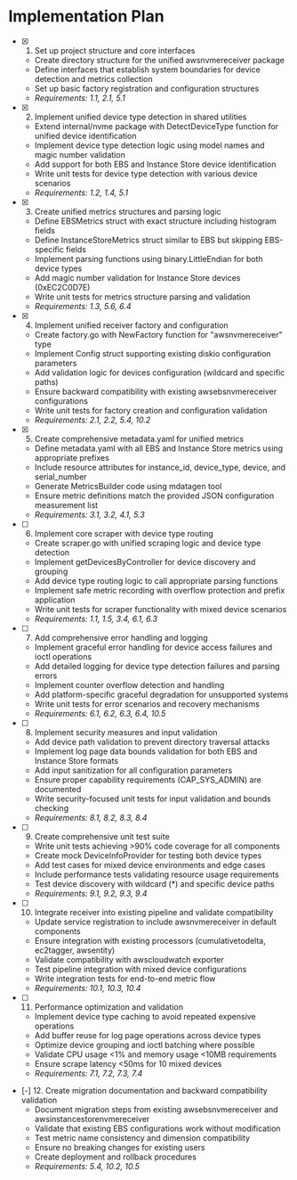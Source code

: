 # Implementation Plan

- [x] 1. Set up project structure and core interfaces
  - Create directory structure for the unified awsnvmereceiver package
  - Define interfaces that establish system boundaries for device detection and metrics collection
  - Set up basic factory registration and configuration structures
  - _Requirements: 1.1, 2.1, 5.1_

- [x] 2. Implement unified device type detection in shared utilities
  - Extend internal/nvme package with DetectDeviceType function for unified device identification
  - Implement device type detection logic using model names and magic number validation
  - Add support for both EBS and Instance Store device identification
  - Write unit tests for device type detection with various device scenarios
  - _Requirements: 1.2, 1.4, 5.1_

- [x] 3. Create unified metrics structures and parsing logic
  - Define EBSMetrics struct with exact structure including histogram fields
  - Define InstanceStoreMetrics struct similar to EBS but skipping EBS-specific fields
  - Implement parsing functions using binary.LittleEndian for both device types
  - Add magic number validation for Instance Store devices (0xEC2C0D7E)
  - Write unit tests for metrics structure parsing and validation
  - _Requirements: 1.3, 5.6, 6.4_

- [x] 4. Implement unified receiver factory and configuration
  - Create factory.go with NewFactory function for "awsnvmereceiver" type
  - Implement Config struct supporting existing diskio configuration parameters
  - Add validation logic for devices configuration (wildcard and specific paths)
  - Ensure backward compatibility with existing awsebsnvmereceiver configurations
  - Write unit tests for factory creation and configuration validation
  - _Requirements: 2.1, 2.2, 5.4, 10.2_

- [x] 5. Create comprehensive metadata.yaml for unified metrics
  - Define metadata.yaml with all EBS and Instance Store metrics using appropriate prefixes
  - Include resource attributes for instance_id, device_type, device, and serial_number
  - Generate MetricsBuilder code using mdatagen tool
  - Ensure metric definitions match the provided JSON configuration measurement list
  - _Requirements: 3.1, 3.2, 4.1, 5.3_

- [ ] 6. Implement core scraper with device type routing
  - Create scraper.go with unified scraping logic and device type detection
  - Implement getDevicesByController for device discovery and grouping
  - Add device type routing logic to call appropriate parsing functions
  - Implement safe metric recording with overflow protection and prefix application
  - Write unit tests for scraper functionality with mixed device scenarios
  - _Requirements: 1.1, 1.5, 3.4, 6.1, 6.3_

- [ ] 7. Add comprehensive error handling and logging
  - Implement graceful error handling for device access failures and ioctl operations
  - Add detailed logging for device type detection failures and parsing errors
  - Implement counter overflow detection and handling
  - Add platform-specific graceful degradation for unsupported systems
  - Write unit tests for error scenarios and recovery mechanisms
  - _Requirements: 6.1, 6.2, 6.3, 6.4, 10.5_

- [ ] 8. Implement security measures and input validation
  - Add device path validation to prevent directory traversal attacks
  - Implement log page data bounds validation for both EBS and Instance Store formats
  - Add input sanitization for all configuration parameters
  - Ensure proper capability requirements (CAP_SYS_ADMIN) are documented
  - Write security-focused unit tests for input validation and bounds checking
  - _Requirements: 8.1, 8.2, 8.3, 8.4_

- [ ] 9. Create comprehensive unit test suite
  - Write unit tests achieving >90% code coverage for all components
  - Create mock DeviceInfoProvider for testing both device types
  - Add test cases for mixed device environments and edge cases
  - Include performance tests validating resource usage requirements
  - Test device discovery with wildcard (*) and specific device paths
  - _Requirements: 9.1, 9.2, 9.3, 9.4_

- [ ] 10. Integrate receiver into existing pipeline and validate compatibility
  - Update service registration to include awsnvmereceiver in default components
  - Ensure integration with existing processors (cumulativetodelta, ec2tagger, awsentity)
  - Validate compatibility with awscloudwatch exporter
  - Test pipeline integration with mixed device configurations
  - Write integration tests for end-to-end metric flow
  - _Requirements: 10.1, 10.3, 10.4_

- [ ] 11. Performance optimization and validation
  - Implement device type caching to avoid repeated expensive operations
  - Add buffer reuse for log page operations across device types
  - Optimize device grouping and ioctl batching where possible
  - Validate CPU usage <1% and memory usage <10MB requirements
  - Ensure scrape latency <50ms for 10 mixed devices
  - _Requirements: 7.1, 7.2, 7.3, 7.4_

- [-] 12. Create migration documentation and backward compatibility validation
  - Document migration steps from existing awsebsnvmereceiver and awsinstancestorenvmereceiver
  - Validate that existing EBS configurations work without modification
  - Test metric name consistency and dimension compatibility
  - Ensure no breaking changes for existing users
  - Create deployment and rollback procedures
  - _Requirements: 5.4, 10.2, 10.5_